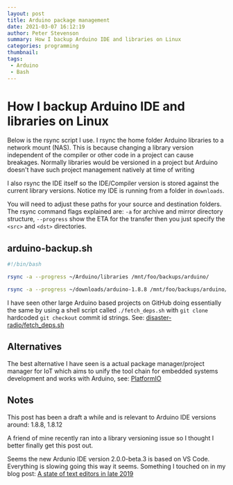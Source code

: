 ```yaml
---
layout: post
title: Arduino package management
date: 2021-03-07 16:12:19
author: Peter Stevenson
summary: How I backup Arduino IDE and libraries on Linux
categories: programming
thumbnail:
tags:
 - Arduino
 - Bash
---
```


# How I backup Arduino IDE and libraries on Linux

Below is the rsync script I use. I rsync the home folder Arduino libraries to a network mount (NAS). This is because changing a library version independent of the compiler or other code in a project can cause breakages. Normally libraries would be versioned in a project but Arduino doesn't have such project management natively at time of writing

I also rsync the IDE itself so the IDE/Compiler version is stored against the current library versions. Notice my IDE is running from a folder in `downloads`.

You will need to adjust these paths for your source and destination folders. The rsync command flags explained are: `-a` for archive and mirror directory structure, `--progress` show the ETA for the transfer then you just specify the `<src>` and `<dst>` directories.

## arduino-backup.sh

```sh
#!/bin/bash

rsync -a --progress ~/Arduino/libraries /mnt/foo/backups/arduino/

rsync -a --progress ~/downloads/arduino-1.8.8 /mnt/foo/backups/arduino/

```

I have seen other large Arduino based projects on GitHub doing essentially the same by using a shell script called `./fetch_deps.sh` with `git clone` hardcoded `git checkout` commit id strings. See: [disaster-radio/fetch_deps.sh](https://github.com/sudomesh/disaster-radio/blob/5ee98264895dea021dd5ac8b95eb3fadec50965e/fetch_deps.sh)

## Alternatives

The best alternative I have seen is a actual package manager/project manager for IoT which aims to unify the tool chain for embedded systems development and works with Arduino, see: [PlatformIO](https://platformio.org/install/cli)

## Notes

This post has been a draft a while and is relevant to Arduino IDE versions around: 1.8.8, 1.8.12

A friend of mine recently ran into a library versioning issue so I thought I better finally get this post out.
 
Seems the new Ardunio IDE version 2.0.0-beta.3 is based on VS Code. Everything is slowing going this way it seems. Something I touched on in my blog post: [A state of text editors in late 2019](https://2e0pgs.github.io/blog/programming/2019/12/07/a-state-of-text-editors-in-late-2019/)